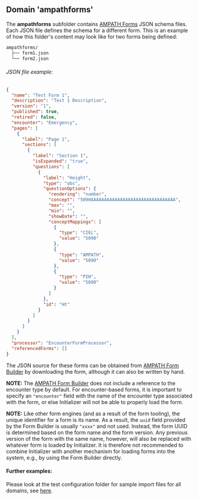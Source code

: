 ## Domain 'ampathforms'
The **ampathforms** subfolder contains [AMPATH Forms](https://ampath-forms.vercel.app/) JSON schema files. Each JSON file defines the schema for a different form. This is an example of how this folder's content may look like for two forms being defined:

```bash
ampathforms/
  ├── form1.json
  └── form2.json
```

###### JSON file example:

```json
{
  "name": "Test Form 1",
  "description": "Test 1 Description",
  "version": "1",
  "published": true,
  "retired": false,
  "encounter": "Emergency",
  "pages": [
    {
      "label": "Page 1",
      "sections": [
        {
          "label": "Section 1",
          "isExpanded": "true",
          "questions": [
            {
              "label": "Height",
              "type": "obs",
              "questionOptions": {
                "rendering": "number",
                "concept": "5090AAAAAAAAAAAAAAAAAAAAAAAAAAAAAAAA",
                "max": "",
                "min": "",
                "showDate": "",
                "conceptMappings": [
                  {
                    "type": "CIEL",
                    "value": "5090"
                  },
                  {
                    "type": "AMPATH",
                    "value": "5090"
                  },
                  {
                    "type": "PIH",
                    "value": "5090"
                  }
                ]
              },
              "id": "Ht"
            }
          ]
        }
      ]
    }
  ],
  "processor": "EncounterFormProcessor",
  "referencedForms": []
}
```

The JSON source for these forms can be obtained from [AMPATH Form Builder](https://openmrs-spa.org/formbuilder/) by downloading the form, although it can also be written by hand.

**NOTE:** The [AMPATH Form Builder](https://openmrs-spa.org/formbuilder/) does not include a reference to the encounter type by default. For encounter-based forms, it is important to specify an `"encounter"` field with the name of the encounter type associated with the form, or else Initializer will not be able to properly load the form.

**NOTE:** Like other form engines (and as a result of the form tooling), the unique identifier for a form is its name. As a result, the `uuid` field provided by the Form Builder is usually `"xxxx"` and not used. Instead, the form UUID is determined based on the form name and the form version. Any previous version of the form with the same name, however, will also be replaced with whatever form is loaded by Initializer. It is therefore not recommended to combine Initializer with another mechanism for loading forms into the system, e.g., by using the Form Builder directly.

#### Further examples:
Please look at the test configuration folder for sample import files for all domains, see [here](../api/src/test/resources/testAppDataDir/configuration).
